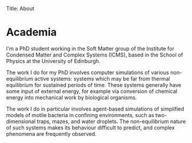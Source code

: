 Title: About

# Academia

I'm a PhD student working in the Soft Matter group of the Institute for Condensed Matter and Complex Systems (ICMS), based in the School of Physics at the University of Edinburgh.

The work I do for my PhD involves computer simulations of various non-equilibrium active systems: systems which may be far from thermal equilibrium for sustained periods of time. These systems generally have some input of external energy, for example via conversion of chemical energy into mechanical work by biological organisms.

The work I do in particular involves agent-based simulations of simplified models of motile bacteria in confining environments, such as two-dimensional traps, mazes, and water droplets. The non-equilibrium nature of such systems makes its behaviour difficult to predict, and complex phenomena are frequently observed.
